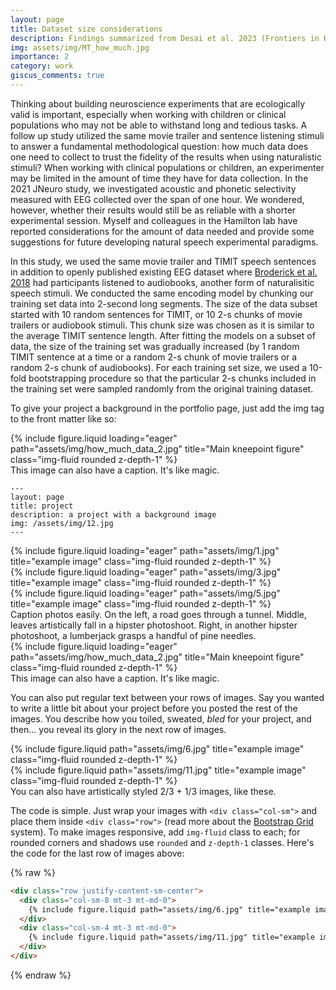 ```yaml
---
layout: page
title: Dataset size considerations
description: Findings summarized from Desai et al. 2023 (Frontiers in Human Neuroscience)
img: assets/img/MT_how_much.jpg
importance: 2
category: work
giscus_comments: true
---
```


Thinking about building neuroscience experiments that are ecologically valid is important, especially when working with children or clinical populations who may not be able to withstand long and tedious tasks. A follow up study utilized the same movie trailer and sentence listening stimuli to answer a fundamental methodological question: how much data does one need to collect to trust the fidelity of the results when using naturalistic stimuli? When working with clinical populations or children, an experimenter may be limited in the amount of time they have for data collection. In the 2021 JNeuro study, we investigated acoustic and phonetic selectivity measured with EEG collected over the span of one hour. We wondered, however, whether their results would still be as reliable with a shorter experimental session. Myself and colleagues in the Hamilton lab have reported considerations for the amount of data needed and provide some suggestions for future developing natural speech experimental paradigms. 

In this study, we used the same movie trailer and TIMIT speech sentences in addition to openly published existing EEG dataset where <a href="https://pubmed.ncbi.nlm.nih.gov/29478856/">Broderick et al. 2018</a> had participants listened to audiobooks, another form of naturalisitic speech stimuli. We conducted the same encoding model by chunking our training set data into 2-second long segments. The size of the data subset started with 10 random sentences for TIMIT, or 10 2-s chunks of movie trailers or audiobook stimuli. This chunk size was chosen as it is similar to the average TIMIT sentence length. After fitting the models on a subset of data, the size of the training set was gradually increased (by 1 random TIMIT sentence at a time or a random 2-s chunk of movie trailers or a random 2-s chunk of audiobooks). For each training set size, we used a 10-fold bootstrapping procedure so that the particular 2-s chunks included in the training set were sampled randomly from the original training dataset.

To give your project a background in the portfolio page, just add the img tag to the front matter like so:

<div class="row">
    <div class="col-sm mt-3 mt-md-0">
        {% include figure.liquid loading="eager" path="assets/img/how_much_data_2.jpg" title="Main kneepoint figure" class="img-fluid rounded z-depth-1" %}
    </div>
</div>
<div class="caption">
    This image can also have a caption. It's like magic.
</div>

    ---
    layout: page
    title: project
    description: a project with a background image
    img: /assets/img/12.jpg
    ---

<div class="row">
    <div class="col-sm mt-3 mt-md-0">
        {% include figure.liquid loading="eager" path="assets/img/1.jpg" title="example image" class="img-fluid rounded z-depth-1" %}
    </div>
    <div class="col-sm mt-3 mt-md-0">
        {% include figure.liquid loading="eager" path="assets/img/3.jpg" title="example image" class="img-fluid rounded z-depth-1" %}
    </div>
    <div class="col-sm mt-3 mt-md-0">
        {% include figure.liquid loading="eager" path="assets/img/5.jpg" title="example image" class="img-fluid rounded z-depth-1" %}
    </div>
</div>
<div class="caption">
    Caption photos easily. On the left, a road goes through a tunnel. Middle, leaves artistically fall in a hipster photoshoot. Right, in another hipster photoshoot, a lumberjack grasps a handful of pine needles.
</div>
<div class="row">
    <div class="col-sm mt-3 mt-md-0">
        {% include figure.liquid loading="eager" path="assets/img/how_much_data_2.jpg" title="Main kneepoint figure" class="img-fluid rounded z-depth-1" %}
    </div>
</div>
<div class="caption">
    This image can also have a caption. It's like magic.
</div>

You can also put regular text between your rows of images.
Say you wanted to write a little bit about your project before you posted the rest of the images.
You describe how you toiled, sweated, _bled_ for your project, and then... you reveal its glory in the next row of images.

<div class="row justify-content-sm-center">
    <div class="col-sm-8 mt-3 mt-md-0">
        {% include figure.liquid path="assets/img/6.jpg" title="example image" class="img-fluid rounded z-depth-1" %}
    </div>
    <div class="col-sm-4 mt-3 mt-md-0">
        {% include figure.liquid path="assets/img/11.jpg" title="example image" class="img-fluid rounded z-depth-1" %}
    </div>
</div>
<div class="caption">
    You can also have artistically styled 2/3 + 1/3 images, like these.
</div>

The code is simple.
Just wrap your images with `<div class="col-sm">` and place them inside `<div class="row">` (read more about the <a href="https://getbootstrap.com/docs/4.4/layout/grid/">Bootstrap Grid</a> system).
To make images responsive, add `img-fluid` class to each; for rounded corners and shadows use `rounded` and `z-depth-1` classes.
Here's the code for the last row of images above:

{% raw %}

```html
<div class="row justify-content-sm-center">
  <div class="col-sm-8 mt-3 mt-md-0">
    {% include figure.liquid path="assets/img/6.jpg" title="example image" class="img-fluid rounded z-depth-1" %}
  </div>
  <div class="col-sm-4 mt-3 mt-md-0">
    {% include figure.liquid path="assets/img/11.jpg" title="example image" class="img-fluid rounded z-depth-1" %}
  </div>
</div>
```

{% endraw %}
